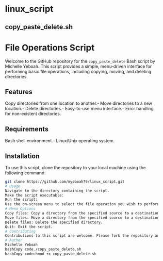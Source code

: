 # linux_script
## copy_paste_delete.sh
# File Operations Script
Welcome to the GitHub repository for the `copy_paste_delete` Bash script by Michelle Yeboah. This script provides a simple, menu-driven interface for performing basic file operations, including copying, moving, and deleting directories.
## Features 
Copy directories from one location to another.- Move directories to a new location.- Delete directories.- Easy-to-use menu interface.- Error handling for non-existent directories.
## Requirements 
Bash shell environment.- Linux/Unix operating system.
## Installation
To use this script, clone the repository to your local machine using the following command:
```bash
git clone https://github.com/myeboah79/linux_script.git
# Usage
Navigate to the directory containing the script.
Make the script executable:
Run the script:
Use the on-screen menu to select the file operation you wish to perform.
# Menu Options
Copy files: Copy a directory from the specified source to a destination.
Move files: Move a directory from the specified source to a destination.
Delete files: Delete the specified directory.
Quit: Exit the script.
# Contributing
Contributions to this script are welcome. Please fork the repository and submit a pull request with your improvements.
# Author
Michelle Yeboah
bashCopy code./copy_paste_delete.sh
bashCopy codechmod +x copy_paste_delete.sh
 
